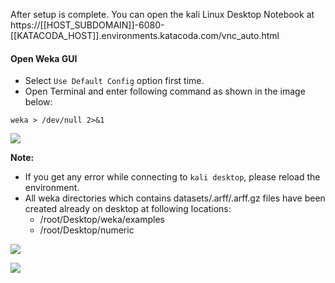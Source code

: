 After setup is complete. You can open the kali Linux Desktop Notebook at https://[[HOST_SUBDOMAIN]]-6080-[[KATACODA_HOST]].environments.katacoda.com/vnc_auto.html

#### Open Weka GUI
- Select `Use Default Config` option first time.
- Open Terminal and enter following command as shown in the image below:

`weka > /dev/null 2>&1`

![](https://github.com/fenago/katacoda-scenarios/raw/master/machine-learning-mastery-weka/1.png)

**Note:**
- If you get any error while connecting to `kali desktop`, please reload the environment.
- All weka directories which contains datasets/.arff/.arff.gz files have been created already on desktop at following locations:
    * /root/Desktop/weka/examples
    * /root/Desktop/numeric

![](https://github.com/fenago/katacoda-scenarios/raw/master/machine-learning-mastery-weka/2.png)

![](https://github.com/fenago/katacoda-scenarios/raw/master/machine-learning-mastery-weka/3.png)
